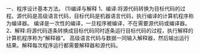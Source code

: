 一、程序设计基本方法。
(1)编译与解释
1、编译:将源代码转换为目标代码的过程。源代码是高级语言代码，目标代码是机器语言代码，执行编译的计算机程序称为编译器。
        编译是一次性的编译，一旦程序被编译，不在需要源代码或编译器。
2、解释:将源代码逐条转换成目标代码同时逐条运行目标代码的过程，执行解释的计算机程序称为“解释器”。
        高级语言代码与数据一同输入解释器，然后输出运行结果。解释每次程序运行都需要解释器和源代码。
        
